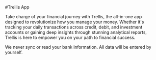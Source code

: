 #Trellis App

Take charge of your financial journey with Trellis, the all-in-one app designed to revolutionize how you manage your money. Whether it's tracking your daily transactions across credit, debit, and investment accounts or gaining deep insights through stunning analytical reports, Trellis is here to empower you on your path to financial success.

We never sync or read your bank information. All data will be entered by yourself.
